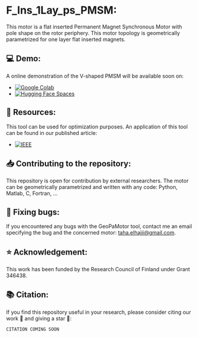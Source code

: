 # F_Ins_1Lay_ps_PMSM:
This motor is a flat inserted Permanent Magnet Synchronous Motor with pole shape on the rotor periphery. This motor topology is geometrically parametrized for one layer flat inserted magnets.

## :computer: Demo:
A online demonstration of the V-shaped PMSM will be available soon on:
* [![Google Colab](https://colab.research.google.com/assets/colab-badge.svg)]()
* [![Hugging Face Spaces](https://img.shields.io/badge/%F0%9F%A4%97%20Hugging%20Face-Spaces-blue)]()

## :open_book: Resources:
This tool can be used for optimization purposes. An application of this tool can be found in our published article:
* [![IEEE](https://img.shields.io/badge/IEEE-Paper-blue?logo=ieee)]()

## :inbox_tray: Contributing to the repository:
This repository is open for contribution by external researchers. The motor can be geometrically parametrized and written with any code: Python, Matlab, C, Fortran, ...

## :bug: Fixing bugs:
If you encountered any bugs with the GeoPaMotor tool, contact me an email specifying the bug and the concerned motor: taha.elhajji@gmail.com.

## :star: Acknowledgement:
This work has been funded by the Research Council of Finland under Grant 346438.

## :books: Citation:
If you find this repository useful in your research, please consider citing our work :pencil: and giving a star :star2::
```
CITATION COMING SOON
```

